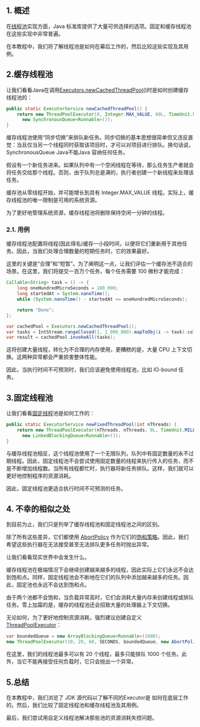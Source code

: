 ## 1. 概述

在[线程池](https://www.baeldung.com/java-executor-service-tutorial)实现方面，Java 标准库提供了大量可供选择的选项。固定和缓存线程池在这些实现中非常普遍。

在本教程中，我们将了解线程池是如何在幕后工作的，然后比较这些实现及其用例。

## 2.缓存线程池

让我们看看Java在调用[Executors.newCachedThreadPool()](https://github.com/openjdk/jdk/blob/6bab0f539fba8fb441697846347597b4a0ade428/src/java.base/share/classes/java/util/concurrent/Executors.java#L217)时是如何创建缓存线程池的：

```java
public static ExecutorService newCachedThreadPool() {
    return new ThreadPoolExecutor(0, Integer.MAX_VALUE, 60L, TimeUnit.SECONDS, 
      new SynchronousQueue<Runnable>());
}
```

缓存线程池使用“同步切换”来排队新任务。同步切换的基本思想很简单但又违反直觉：当且仅当另一个线程同时获取该项目时，才可以对项目进行排队。换句话说，SynchronousQueue Java不能Java 容纳任何任务。

假设有一个新任务进来。如果队列中有一个空闲线程在等待，那么任务生产者就会将任务交给那个线程。否则，由于队列总是满的，执行者创建一个新线程来处理该任务。

缓存池从零线程开始，并可能增长到具有 Integer.MAX_VALUE 线程。实际上，缓存线程池的唯一限制是可用的系统资源。

为了更好地管理系统资源，缓存线程池将删除保持空闲一分钟的线程。

### 2.1. 用例

缓存线程池配置将线程(因此得名)缓存一小段时间，以便将它们重新用于其他任务。因此，当我们处理合理数量的短期任务时，它的效果最好。 

这里的关键是“合理”和“短暂”。为了阐明这一点，让我们评估一个缓存池不适合的场景。在这里，我们将提交一百万个任务，每个任务需要 100 微秒才能完成：

```java
Callable<String> task = () -> {
    long oneHundredMicroSeconds = 100_000;
    long startedAt = System.nanoTime();
    while (System.nanoTime() - startedAt <= oneHundredMicroSeconds);

    return "Done";
};

var cachedPool = Executors.newCachedThreadPool();
var tasks = IntStream.rangeClosed(1, 1_000_000).mapToObj(i -> task).collect(toList());
var result = cachedPool.invokeAll(tasks);
```

这将创建大量线程，转化为不合理的内存使用，更糟糕的是，大量 CPU 上下文切换。这两种异常都会严重损害整体性能。

因此，当执行时间不可预测时，我们应该避免使用线程池，比如 IO-bound 任务。

## 3.固定线程池

让我们看看[固定线程](https://github.com/openjdk/jdk/blob/6bab0f539fba8fb441697846347597b4a0ade428/src/java.base/share/classes/java/util/concurrent/Executors.java#L91)池是如何工作的：

```java
public static ExecutorService newFixedThreadPool(int nThreads) {
    return new ThreadPoolExecutor(nThreads, nThreads, 0L, TimeUnit.MILLISECONDS, 
      new LinkedBlockingQueue<Runnable>());
}
```

与缓存线程池相反，这个线程池使用了一个无限队列，队列中有固定数量的永不过期线程。因此，固定线程池不会尝试使用固定数量的线程来执行传入的任务，而不是不断增加线程数。当所有线程都忙时，执行器将新任务排队。这样，我们就可以更好地控制程序的资源消耗。

因此，固定线程池更适合执行时间不可预测的任务。

## 4. 不幸的相似之处

到目前为止，我们只是列举了缓存线程池和固定线程池之间的区别。

除了所有这些差异，它们都使用 [AbortPolicy](https://www.baeldung.com/java-rejectedexecutionhandler#1-abort-policy) 作为它们的[饱和策略](https://www.baeldung.com/java-rejectedexecutionhandler)。因此，我们希望这些执行器在无法接受甚至无法排队更多任务时抛出异常。

让我们看看现实世界中会发生什么。

缓存线程池在极端情况下会继续创建越来越多的线程，因此实际上它们永远不会达到饱和点。同样，固定线程池会不断地在它们的队列中添加越来越多的任务。因此，固定池也永远不会达到饱和点。

由于两个池都不会饱和，当负载异常高时，它们会消耗大量内存来创建线程或排队任务。雪上加霜的是，缓存的线程池还会招致大量的处理器上下文切换。

无论如何，为了更好地控制资源消耗，强烈建议创建自定义 [ThreadPoolExecutor](https://docs.oracle.com/en/java/javase/11/docs/api/java.base/java/util/concurrent/ThreadPoolExecutor.html)：

```java
var boundedQueue = new ArrayBlockingQueue<Runnable>(1000);
new ThreadPoolExecutor(10, 20, 60, SECONDS, boundedQueue, new AbortPolicy());

```

在这里，我们的线程池最多可以有 20 个线程，最多只能排队 1000 个任务。此外，当它不能再接受任何负载时，它只会抛出一个异常。

## 5.总结

在本教程中，我们浏览了 JDK 源代码以了解不同的Executor是 如何在底层工作的。然后，我们比较了固定线程池和缓存线程池及其用例。

最后，我们尝试用自定义线程池解决那些池的资源消耗失控问题。